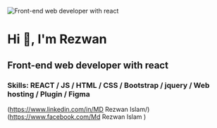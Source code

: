 ![Front-end web developer with react](https://scontent.fdac138-1.fna.fbcdn.net/v/t39.30808-6/434677964_122143762250056186_9052319633281264479_n.png?stp=dst-png_p180x540&_nc_cat=107&ccb=1-7&_nc_sid=5f2048&_nc_eui2=AeG_Fpw82mlF9wfRHzp3YPZzVfMfGlZWKJJV8x8aVlYoko6rjF1Ta66e1phUJTkKAlzbbpyIQoV3FpIXjGMWGHzy&_nc_ohc=-rLC-NnNQXgQ7kNvgFmrbF3&_nc_ht=scontent.fdac138-1.fna&oh=00_AfDUwduQXTvhqJG9uLdQIYYWq-rDLSNLoiujLKA5xvdcuA&oe=6636B3FE)
# Hi 👋, I'm Rezwan
## Front-end web developer with react



### Skills:  REACT / JS / HTML / CSS / Bootstrap / jquery / Web hosting / Plugin / Figma




(https://www.linkedin.com/in/MD Rezwan Islam/)  (https://www.facebook.com/Md Rezwan Islam )  

